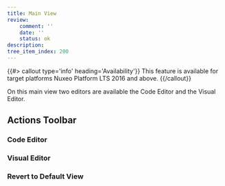 ```yaml
---
title: Main View
review:
    comment: ''
    date: ''
    status: ok
description:
tree_item_index: 200
---
```


{{#> callout type='info' heading='Availability'}}
This feature is available for target platforms Nuxeo Platform LTS 2016 and above.
{{/callout}}

On this main view two editors are available the Code Editor and the Visual Editor.

## Actions Toolbar

### Code Editor


### Visual Editor


### Revert to Default View
